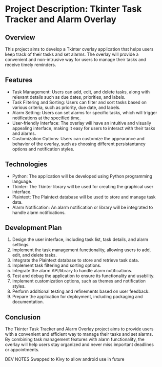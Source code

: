 # Project Description: Tkinter Task Tracker and Alarm Overlay

## Overview
This project aims to develop a Tkinter overlay application that helps users keep track of their tasks and set alarms. The overlay will provide a convenient and non-intrusive way for users to manage their tasks and receive timely reminders.

## Features
- Task Management: Users can add, edit, and delete tasks, along with relevant details such as due dates, priorities, and labels.
- Task Filtering and Sorting: Users can filter and sort tasks based on various criteria, such as priority, due date, and labels.
- Alarm Setting: Users can set alarms for specific tasks, which will trigger notifications at the specified time.
- User-friendly Interface: The overlay will have an intuitive and visually appealing interface, making it easy for users to interact with their tasks and alarms.
- Customization Options: Users can customize the appearance and behavior of the overlay, such as choosing different persistantancy options and notification styles.

## Technologies
- Python: The application will be developed using Python programming language.
- Tkinter: The Tkinter library will be used for creating the graphical user interface.
- Plaintext: The Plaintext database will be used to store and manage task data.
- Alarm Notification: An alarm notification or library will be integrated to handle alarm notifications.

## Development Plan
1. Design the user interface, including task list, task details, and alarm settings.
2. Implement the task management functionality, allowing users to add, edit, and delete tasks.
3. Integrate the Plaintext database to store and retrieve task data.
4. Implement task filtering and sorting options.
5. Integrate the alarm API/library to handle alarm notifications.
6. Test and debug the application to ensure its functionality and usability.
7. Implement customization options, such as themes and notification styles.
8. Perform additional testing and refinements based on user feedback.
9. Prepare the application for deployment, including packaging and documentation.

## Conclusion
The Tkinter Task Tracker and Alarm Overlay project aims to provide users with a convenient and efficient way to manage their tasks and set alarms. By combining task management features with alarm functionality, the overlay will help users stay organized and never miss important deadlines or appointments.

DEV NOTES
Swapped to Kivy to allow android use in future